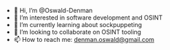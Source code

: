 - 👋 Hi, I’m @Oswald-Denman
- 👀 I’m interested in software development and OSINT
- 🌱 I’m currently learning about sockpuppeting
- 💞️ I’m looking to collaborate on OSINT tooling
- 📫 How to reach me: denman.oswald@gmail.com

<!---
Oswald-Denman/Oswald-Denman is a ✨ special ✨ repository because its `README.md` (this file) appears on your GitHub profile.
You can click the Preview link to take a look at your changes.
--->
